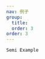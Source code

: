 ```yaml
---
nav: 例子
group:
  title:
  order: 3
order: 3
---
```


<code src="./demo/semi.tsx">Semi Example</code>
